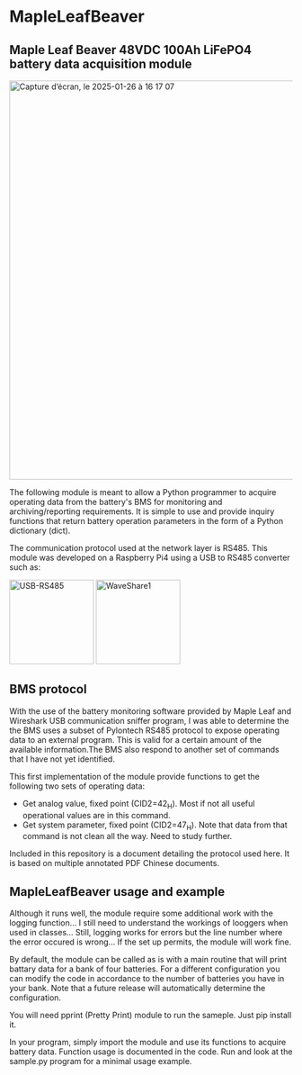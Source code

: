 # MapleLeafBeaver
## Maple Leaf Beaver 48VDC 100Ah LiFePO4 battery data acquisition module

<img width="709" alt="Capture d’écran, le 2025-01-26 à 16 17 07" src="https://github.com/user-attachments/assets/d4dba9e6-7269-456e-a4b6-d3098938aa78" />

The following module is meant to allow a Python programmer to acquire operating data from the battery's BMS for monitoring and archiving/reporting requirements. It is simple to use and provide inquiry functions that return battery operation parameters in the form of a Python dictionary (dict).

The communication protocol used at the network layer is RS485. This module was developed on a Raspberry Pi4 using a USB to RS485 converter such as:

<img width="150" alt="USB-RS485" src="https://github.com/user-attachments/assets/700b02ee-b9ce-4ee4-8112-9c86c05fcfe0" />
<img width="150" alt="WaveShare1" src="https://github.com/user-attachments/assets/07b59fe4-521b-4cc6-9f26-51c1745c5972" />


## BMS protocol
With the use of the battery monitoring software provided by Maple Leaf and Wireshark USB communication sniffer program, I was able to determine the the BMS uses a subset of Pylontech RS485 protocol to expose operating data to an external program. This is valid for a certain amount of the available information.The BMS also respond to another set of commands that I have not yet identified.

This first implementation of the module provide functions to get the following two sets of operating data:
- Get analog value, fixed point (CID2=42<sub>H</sub>). Most if not all useful operational values are in this command.
- Get system parameter, fixed point (CID2=47<sub>H</sub>). Note that data from that command is not clean all the way. Need to study further.

Included in this repository is a document detailing the protocol used here. It is based on multiple annotated PDF Chinese documents.

## MapleLeafBeaver usage and example

Although it runs well, the module require some additional work with the logging function... I still need to understand the workings of looggers when used in classes... Still, logging works for errors but the line number where the error occured is wrong... If the set up permits, the module will work fine.

By default, the module can be called as is with a main routine that will print battary data for a bank of four batteries. For a different configuration you can modify the code in accordance to the number of batteries you have in your bank. Note that a future release will automatically determine the configuration.

You will need pprint (Pretty Print) module to run the sameple. Just pip install it.

In your program, simply import the module and use its functions to acquire battery data. Function usage is documented in the code.
Run and look at the sample.py program for a minimal usage example.

